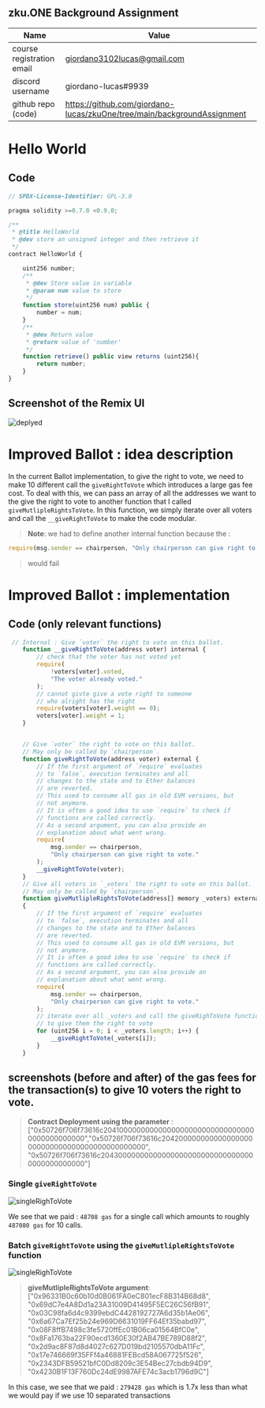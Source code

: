 ## zku.ONE Background Assignment

| Name                      | Value                                                                   |
| ------------------------- | ----------------------------------------------------------------------- |
| course registration email | giordano3102lucas@gmail.com                                             |
| discord username          | giordano-lucas#9939                                                     |
| github repo (code)        | https://github.com/giordano-lucas/zkuOne/tree/main/backgroundAssignment |

# Hello World

## Code

```javascript
// SPDX-License-Identifier: GPL-3.0

pragma solidity >=0.7.0 <0.9.0;

/**
 * @title HelloWorld
 * @dev store an unsigned integer and then retrieve it
 */
contract HelloWorld {

    uint256 number;
    /**
     * @dev Store value in variable
     * @param num value to store
     */
    function store(uint256 num) public {
        number = num;
    }
    /**
     * @dev Return value
     * @return value of 'number'
     */
    function retrieve() public view returns (uint256){
        return number;
    }
}
```

## Screenshot of the Remix UI

![deplyed](deployed_helloworld.png)

# Improved Ballot : idea description

In the current Ballot implementation, to give the right to vote, we need to make 10 different call the `giveRightToVote` which introduces a large gas fee cost. To deal with this, we can pass an array of all the addresses we want to the give the right to vote to another function that I called `giveMutlipleRightsToVote`. In this function, we simply iterate over all voters and call the `__giveRightToVote` to make the code modular.

> **Note**: we had to define another internal function because the :

```javascript
require(msg.sender == chairperson, "Only chairperson can give right to vote.");
```

> would fail

# Improved Ballot : implementation

## Code (only relevant functions)

```javascript
 // Internal : Give `voter` the right to vote on this ballot.
    function __giveRightToVote(address voter) internal {
        // check that the voter has not voted yet
        require(
            !voters[voter].voted,
            "The voter already voted."
        );
        // cannot givte give a vote right to someone
        // who alright has the right
        require(voters[voter].weight == 0);
        voters[voter].weight = 1;
    }


    // Give `voter` the right to vote on this ballot.
    // May only be called by `chairperson`.
    function giveRightToVote(address voter) external {
        // If the first argument of `require` evaluates
        // to `false`, execution terminates and all
        // changes to the state and to Ether balances
        // are reverted.
        // This used to consume all gas in old EVM versions, but
        // not anymore.
        // It is often a good idea to use `require` to check if
        // functions are called correctly.
        // As a second argument, you can also provide an
        // explanation about what went wrong.
        require(
            msg.sender == chairperson,
            "Only chairperson can give right to vote."
        );
        __giveRightToVote(voter);
    }
    // Give all voters in `_voters` the right to vote on this ballot.
    // May only be called by `chairperson`.
    function giveMutlipleRightsToVote(address[] memory _voters) external
    {
        // If the first argument of `require` evaluates
        // to `false`, execution terminates and all
        // changes to the state and to Ether balances
        // are reverted.
        // This used to consume all gas in old EVM versions, but
        // not anymore.
        // It is often a good idea to use `require` to check if
        // functions are called correctly.
        // As a second argument, you can also provide an
        // explanation about what went wrong.
        require(
            msg.sender == chairperson,
            "Only chairperson can give right to vote."
        );
        // iterate over all _voters and call the giveRighToVote function
        // to give them the right to vote
        for (uint256 i = 0; i < _voters.length; i++) {
            __giveRightToVote(_voters[i]);
        }
    }
```

## screenshots (before and after) of the gas fees for the transaction(s) to give 10 voters the right to vote.

> **Contract Deployment using the parameter** : ["0x50726f706f73616c204100000000000000000000000000000000000000000000","0x50726f706f73616c204200000000000000000000000000000000000000000000", "0x50726f706f73616c204300000000000000000000000000000000000000000000"]

### Single `giveRightToVote`

![singleRighToVote](1-vote.png)

We see that we paid : `48708 gas` for a single call which amounts to roughly `487080 gas` for 10 calls.

### Batch `giveRightToVote` using the `giveMutlipleRightsToVote` function

![singleRighToVote](10-vote.png)

> **giveMutlipleRightsToVote argument**: ["0x96331B0c60b10d0B061FA0eC801ecF8B314B68d8", "0x69dC7e4A8Dd1a23A31009D41495F5EC26C56fB91", "0x03C98fa6d4c9399ebdC4428192727A6d35b1Ae06", "0x6a67Ca7Ef25b24e969D6631019FF64Ef35babd97", "0x08F8ffB7498c3fe5720ffEc01B06ca01564BfC0e", "0x8Fa1763ba22F90ecd1360E30f2AB47BE789D88f2", "0x2d9ac8F87d8d4027c627D019bd2105570dbA11Fc", "0x17e746669f35FFf4a46881FEBcd58A067725f526", "0x2343DFB59521bfC0Dd8209c3E54Bec27cbdb94D9", "0x4230B1F13F760Dc24dE9987AFE74c3acb1796d9C"]

In this case, we see that we paid : `279428 gas` which is 1.7x less than what we would pay if we use 10 separated transactions
